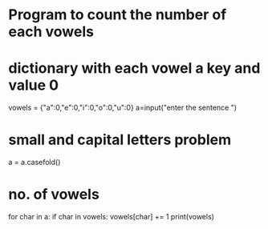 # Program to count the number of each vowels
# dictionary with each vowel a key and value 0
vowels = {"a":0,"e":0,"i":0,"o":0,"u":0}
a=input("enter the sentence ")
# small and capital letters problem
a = a.casefold()
# no. of vowels
for char in a:
   if char in vowels:
       vowels[char] += 1
print(vowels)

